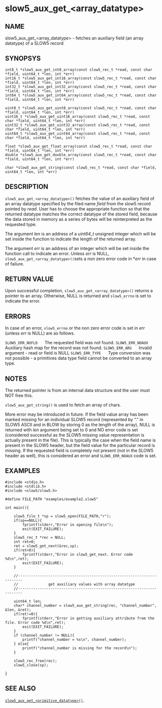 # slow5\_aux\_get\_\<array_datatype\>

## NAME

slow5\_aux\_get\_\<array_datatype\> - fetches an auxiliary field (an array datatype) of a SLOW5 record

## SYNOPSYS

```
int8_t *slow5_aux_get_int8_array(const slow5_rec_t *read, const char *field, uint64_t *len, int *err)
int16_t *slow5_aux_get_int16_array(const slow5_rec_t *read, const char *field, uint64_t *len, int *err)
int32_t *slow5_aux_get_int32_array(const slow5_rec_t *read, const char *field, uint64_t *len, int *err)
int64_t *slow5_aux_get_int64_array(const slow5_rec_t *read, const char *field, uint64_t *len, int *err)

uint8_t *slow5_aux_get_uint8_array(const slow5_rec_t *read, const char *field, uint64_t *len, int *err)
uint16_t *slow5_aux_get_uint16_array(const slow5_rec_t *read, const char *field, uint64_t *len, int *err)
uint32_t *slow5_aux_get_uint32_array(const slow5_rec_t *read, const char *field, uint64_t *len, int *err)
uint64_t *slow5_aux_get_uint64_array(const slow5_rec_t *read, const char *field, uint64_t *len, int *err)

float *slow5_aux_get_float_array(const slow5_rec_t *read, const char *field, uint64_t *len, int *err)
double *slow5_aux_get_double_array(const slow5_rec_t *read, const char *field, uint64_t *len, int *err)

char *slow5_aux_get_string(const slow5_rec_t *read, const char *field, uint64_t *len, int *err)
```


## DESCRIPTION
`slow5_aux_get_<array_datatype>()` fetches the value of an auxiliary field of an array datatype specified by the filed name *field* from the slow5 record pointed by *read*.  User has to choose the appropriate function so that the returned datatype matches the correct datatype of the stored field, because the data stored in memory as a series of bytes will be reinterpreted as the requested type.

The argument *len* is an address of a *uint64_t* unsigned integer which will be set inside the function to indicate the length of the returned array.

The argument *err* is an address of an integer which will be set inside the function call to indicate an error. Unless *err* is NULL, `slow5_aux_get_<array_datatype>()`sets a non zero error code in **err* in case of failure.


## RETURN VALUE

Upon successful completion, `slow5_aux_get_<array_datatype>()` returns a pointer to an array.  Otherwise, NULL is returned and `slow5_errno` is set to indicate the error.

## ERRORS

In case of an error, `slow5_errno` or the non zero error code is set in *err* (unless *err* is NULL) are as follows.

`SLOW5_ERR_NOFLD`
    &nbsp;&nbsp;&nbsp;&nbsp; The requested field was not found.
`SLOW5_ERR_NOAUX`
    &nbsp;&nbsp;&nbsp;&nbsp; Auxiliary hash map for the record was not found.
`SLOW5_ERR_ARG`
    &nbsp;&nbsp;&nbsp;&nbsp; Invalid argument - read or field is NULL
`SLOW5_ERR_TYPE`
    &nbsp;&nbsp;&nbsp;&nbsp; Type conversion was not possible - a primitives data type field cannot be converted to an array type.

## NOTES

The returned pointer is from an internal data structure and the user must NOT free this.

`slow5_aux_get_string()` is used to fetch an array of chars.

More error may be introduced in future. If the field value array has been marked missing for an individual SLOW5 record (represented by “.” in SLOW5 ASCII and in BLOW by storing 0 as the length of the array), NULL is returned with *len* argument being set to 0 and NO error code is set (considered successful as the SLOW5 missing value representation is actually present in the file). This is typically the case when the field name is present in the SLOW5 header, but the field value for the particular record is missing. If the requested field is completely not present (not in the SLOW5 header as well), this is considered an error and `SLOW5_ERR_NOAUX` code is set.


## EXAMPLES
```
#include <stdio.h>
#include <stdlib.h>
#include <slow5/slow5.h>

#define FILE_PATH "examples/example2.slow5"

int main(){

    slow5_file_t *sp = slow5_open(FILE_PATH,"r");
    if(sp==NULL){
        fprintf(stderr,"Error in opening file\n");
        exit(EXIT_FAILURE);
    }
    slow5_rec_t *rec = NULL;
    int ret=0;
    ret = slow5_get_next(&rec,sp);
    if(ret<0){
        fprintf(stderr,"Error in slow5_get_next. Error code %d\n",ret);
        exit(EXIT_FAILURE);
    }

    //------------------------------------------------------------------------
    //              get auxiliary values with array datatype
    //------------------------------------------------------------------------

    uint64_t len;
    char* channel_number = slow5_aux_get_string(rec, "channel_number", &len, &ret);
    if(ret!=0){
        fprintf(stderr,"Error in getting auxiliary attribute from the file. Error code %d\n",ret);
        exit(EXIT_FAILURE);
    }
    if (channel_number != NULL){
        printf("channel_number = %s\n", channel_number);
    } else{
        printf("channel_number is missing for the record\n");
    }

    slow5_rec_free(rec);
    slow5_close(sp);

}
```

## SEE ALSO
[`slow5_aux_get_<primitive_datatype>()`](slow5_aux_get.md).
